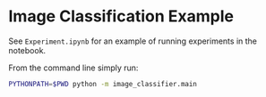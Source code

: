 # Image Classification Example

See `Experiment.ipynb` for an example of running experiments in the notebook.

From the command line simply run:

```bash
PYTHONPATH=$PWD python -m image_classifier.main
```
